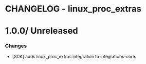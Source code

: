 # CHANGELOG - linux_proc_extras

1.0.0/ Unreleased
==================

### Changes

* [SDK] adds linux_proc_extras integration to integrations-core.

